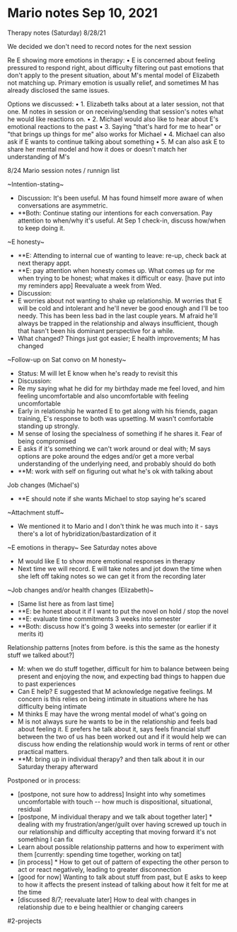 # Mario notes Sep 10, 2021

Therapy notes (Saturday) 8/28/21

We decided we don't need to record notes for the next session

Re E showing more emotions in therapy:
	•	E is concerned about feeling pressured to respond right, about difficulty filtering out past emotions that don't apply to the present situation, about M's mental model of Elizabeth not matching up. Primary emotion is usually relief, and sometimes M has already disclosed the same issues.

Options we discussed:
	•	1. Elizabeth talks about at a later session, not that one. M notes in session or on receiving/sending that session's notes what he would like reactions on.
	•	2. Michael would also like to hear about E's emotional reactions to the past
	•	3. Saying "that's hard for me to hear" or "that brings up things for me" also works for Michael
	•	4. Michael can also ask if E wants to continue talking about something
	•	5. M can also ask E to share her mental model and how it does or doesn't match her understanding of M's

8/24 Mario session notes / runnign list

~Intention-stating~
* Discussion: It's been useful. M has found himself more aware of when conversations are asymmetric.
* **Both: Continue stating our intentions for each conversation. Pay attention to when/why it's useful. At Sep 1 check-in, discuss how/when to keep doing it.

~E honesty~
* **E: Attending to internal cue of wanting to leave: re-up, check back at next therapy appt.
*  **E: pay attention when honesty comes up. What comes up for me when trying to be honest; what makes it difficult or easy. [have put into my reminders app] Reevaluate a week from Wed.
* Discussion:
* E worries about not wanting to shake up relationship. M worries that E will be cold and intolerant and he'll never be good enough and I'll be too needy. This has been less bad in the last couple years. M afraid he'll always be trapped in the relationship and always insufficient, though that hasn't been his dominant perspective for a while.
* What changed? Things just got easier; E health improvements; M has changed

~Follow-up on Sat convo on M honesty~
* Status: M will let E know when he's ready to revisit this
* Discussion:
* Re my saying what he did for my birthday made me feel loved, and him feeling uncomfortable and also uncomfortable with feeling uncomfortable
* Early in relationship he wanted E to get along with his friends, pagan training, E's response to both was upsetting. M wasn't comfortable standing up strongly.
* M sense of losing the specialness of something if he shares it. Fear of being compromised
* E asks if it's something we can't work around or deal with; M says options are poke around the edges and/or get a more verbal understanding of the underlying need, and probably should do both
* **M: work with self on figuring out what he's ok with talking about


Job changes (Michael's)
* **E should note if she wants Michael to stop saying he's scared


~Attachment stuff~
* We mentioned it to Mario and I don't think he was much into it - says there's a lot of hybridization/bastardization of it

~E emotions in therapy~
See Saturday notes above
* M would like E to show more emotional responses in therapy
* Next time we will record. E will take notes and jot down the time when she left off taking notes so we can get it from the recording later

~Job changes and/or health changes (Elizabeth)~
* [Same list here as from last time]
* **E: be honest about it if I want to put the novel on hold / stop the novel
* **E: evaluate time commitments 3 weeks into semester
* **Both: discuss how it's going 3 weeks into semester (or earlier if it merits it)

Relationship patterns [notes from before. is this the same as the honesty stuff we talked about?]
* M: when we do stuff together, difficult for him to balance between being present and enjoying the now, and expecting bad things to happen due to past experiences
* Can E help? E suggested that M acknowledge negative feelings. M concern is this relies on being intimate in situations where he has difficulty being intimate
* M thinks E may have the wrong mental model of what's going on
* M is not always sure he wants to be in the relationship and feels bad about feeling it. E prefers he talk about it, says feels financial stuff between the two of us has been worked out and if it would help we can discuss how ending the relationship would work in terms of rent or other practical matters.
* **M: bring up in individual therapy? and then talk about it in our Saturday therapy afterward


Postponed or in process:
* [postpone, not sure how to address] Insight into why sometimes uncomfortable with touch -- how much is dispositional, situational, residual
* [postpone, M individual therapy and we talk about together later] * dealing with my frustration/anger/guilt over having screwed up touch in our relationship and difficulty accepting that moving forward it's not something I can fix
* Learn about possible relationship patterns and how to experiment with them [currently: spending time together, working on tat]
* [in process] * How to get out of pattern of expecting the other person to act or react negatively, leading to greater disconnection
* [good for now] Wanting to talk about stuff from past, but E asks to keep to how it affects the present instead of talking about how it felt for me at the time
* [discussed 8/7; reevaluate later] How to deal with changes in relationship due to e being healthier or changing careers

#2-projects